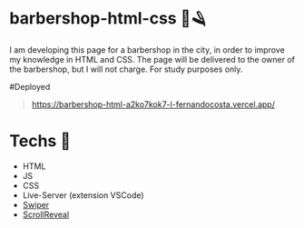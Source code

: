 # barbershop-html-css 🧔🪒
I am developing this page for a barbershop in the city, in order to improve my knowledge in HTML and CSS. The page will be delivered to the owner of the barbershop, but I will not charge. For study purposes only. 

#Deployed
>https://barbershop-html-a2ko7kok7-l-fernandocosta.vercel.app/

# Techs 🚀

* HTML
* JS
* CSS
* Live-Server (extension VSCode)
* [Swiper](https://swiperjs.com/swiper-api)
* [ScrollReveal](https://scrollrevealjs.org/)
